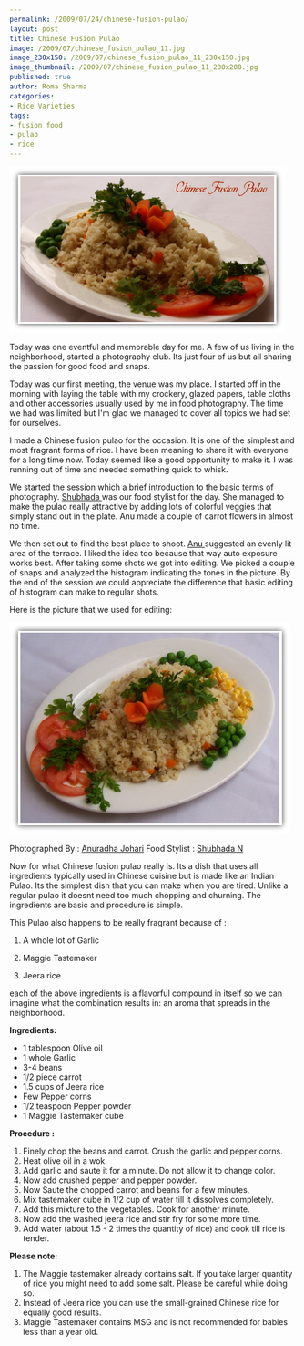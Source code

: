 ```yaml
--- 
permalink: /2009/07/24/chinese-fusion-pulao/
layout: post
title: Chinese Fusion Pulao
image: /2009/07/chinese_fusion_pulao_11.jpg
image_230x150: /2009/07/chinese_fusion_pulao_11_230x150.jpg
image_thumbnail: /2009/07/chinese_fusion_pulao_11_200x200.jpg
published: true
author: Roma Sharma
categories: 
- Rice Varieties
tags:
- fusion food
- pulao
- rice
---
```

<img class="alignnone size-full wp-image-1720" title="chinese_fusion_pulao_11" src="/2009/07/chinese_fusion_pulao_11.jpg" alt="chinese_fusion_pulao_11" width="484" height="291" />

Today was one eventful and memorable day for me. A few of us living in the neighborhood, started a photography club. Its just four of us but all sharing the passion for good food and snaps.

Today was our first meeting, the venue was my place. I started off in the morning with laying the table with my crockery, glazed papers, table cloths and other accessories usually used by me in food photography. The time we had was limited but I'm glad we managed to cover all topics we had set for ourselves. <!--more-->

I made a Chinese fusion pulao for the occasion. It is one of the simplest and most fragrant forms of rice. I have been meaning to share it with everyone for a long time now. Today seemed like a good opportunity to make it. I was running out of time and needed something quick to whisk.

We started the session which a brief introduction to the basic terms of photography. <a href="http://shubhada123.wordpress.com/">Shubhada </a>was our food stylist for the day. She managed to make the pulao really attractive by adding lots of colorful veggies that simply stand out in the plate. Anu made a couple of carrot flowers in almost no time.

We then set out to find the best place to shoot. <a href="http://anujohari.wordpress.com/">Anu </a>suggested an evenly lit area of the terrace. I liked the idea too because that way auto exposure works best. After taking some shots we got into editing. We picked a couple of snaps and analyzed the histogram indicating the tones in the picture. By the end of the session we could appreciate the difference that basic editing of histogram can make to regular shots.

Here is the picture that we used for editing:

<img class="alignnone size-full wp-image-1721" title="anus_shot" src="/2009/07/anus_shot.jpg" alt="anus_shot" width="494" height="371" />

Photographed By : <a href="http://anujohari.wordpress.com/">Anuradha Johari</a> Food Stylist :    <a href="http://shubhada123.wordpress.com/">Shubhada N</a>
<a href="http://shubhada123.wordpress.com/"></a>

Now for what Chinese fusion pulao really is. Its a dish that uses all ingredients typically used in Chinese cuisine but is made like an Indian Pulao. Its the simplest dish that you can make when you are tired. Unlike a regular pulao it doesnt need too much chopping and churning. The ingredients are basic and procedure is simple.

This Pulao also happens to be really fragrant because of :

1) A whole lot of Garlic

2) Maggie Tastemaker

3) Jeera rice

each of the above ingredients is a flavorful compound in itself so we can imagine what the combination results in: an aroma that spreads in the neighborhood.

<strong></strong>

<strong>Ingredients:</strong>
<ul>
	<li>1 tablespoon Olive oil</li>
	<li>1 whole Garlic</li>
	<li>3-4 beans</li>
	<li>1/2 piece carrot</li>
	<li>1.5 cups of Jeera rice</li>
	<li>Few Pepper corns</li>
	<li>1/2 teaspoon Pepper powder</li>
	<li>1 Maggie Tastemaker cube</li>
</ul>
<strong>Procedure :</strong>
<ol>
	<li>Finely chop the beans and carrot. Crush the garlic and pepper corns.</li>
	<li>Heat olive oil in a wok.</li>
	<li>Add garlic and saute it for a minute. Do not allow it to change color.</li>
	<li>Now add crushed pepper and pepper powder.</li>
	<li>Now Saute the chopped carrot and beans for a few minutes.</li>
	<li>Mix tastemaker cube in 1/2 cup of water till it dissolves completely.</li>
	<li>Add this mixture to the vegetables. Cook for another minute.</li>
	<li>Now add the washed jeera rice and stir fry for some more time.</li>
	<li>Add water (about 1.5 - 2 times the quantity of rice) and cook till rice is tender.</li>
</ol>
<strong>Please note:</strong>
<ol>
	<li>The Maggie tastemaker already contains salt. If you take larger quantity of rice you might need to add some salt. Please be careful while doing so.</li>
	<li>Instead of Jeera rice you can use the small-grained Chinese rice for equally good results.</li>
	<li>Maggie Tastemaker contains MSG and is not recommended for babies less than a year old.</li>
</ol>
